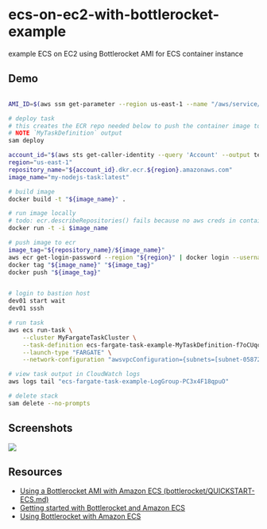 # ecs-on-ec2-with-bottlerocket-example

example ECS on EC2 using Bottlerocket AMI for ECS container instance

## Demo

```sh

AMI_ID=$(aws ssm get-parameter --region us-east-1 --name "/aws/service/bottlerocket/aws-ecs-1/x86_64/latest/image_id" --query Parameter.Value --output text)

# deploy task
# this creates the ECR repo needed below to push the container image to
# NOTE `MyTaskDefinition` output
sam deploy

account_id="$(aws sts get-caller-identity --query 'Account' --output text)"
region="us-east-1"
repository_name="${account_id}.dkr.ecr.${region}.amazonaws.com"
image_name="my-nodejs-task:latest"

# build image
docker build -t "${image_name}" .

# run image locally
# todo: ecr.describeRepositories() fails because no aws creds in container
docker run -t -i $image_name

# push image to ecr
image_tag="${repository_name}/${image_name}"
aws ecr get-login-password --region "${region}" | docker login --username AWS --password-stdin "${repository_name}"
docker tag "${image_name}" "${image_tag}"
docker push "${image_tag}"


# login to bastion host
dev01 start wait
dev01 sssh

# run task
aws ecs run-task \
    --cluster MyFargateTaskCluster \
    --task-definition ecs-fargate-task-example-MyTaskDefinition-f7oCUqciAA2V:1 \
    --launch-type "FARGATE" \
    --network-configuration "awsvpcConfiguration={subnets=[subnet-058724041d8b0811a],securityGroups=[sg-90433feb]}"

# view task output in CloudWatch logs
aws logs tail "ecs-fargate-task-example-LogGroup-PC3x4F18qpuO"

# delete stack
sam delete --no-prompts
```

## Screenshots

![](https://www.evernote.com/l/AAHEKIStGH1CHJD3ciFlZnjgNEmexaGPtv8B/image.png)

## Resources

- [Using a Bottlerocket AMI with Amazon ECS (bottlerocket/QUICKSTART-ECS.md)](https://github.com/bottlerocket-os/bottlerocket/blob/develop/QUICKSTART-ECS.md)
- [Getting started with Bottlerocket and Amazon ECS](https://aws.amazon.com/blogs/containers/getting-started-with-bottlerocket-and-amazon-ecs/)
- [Using Bottlerocket with Amazon ECS](https://docs.aws.amazon.com/AmazonECS/latest/developerguide/ecs-bottlerocket.html)

